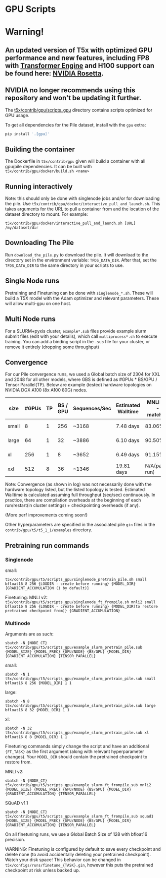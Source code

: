 # GPU Scripts

# Warning!
An updated version of T5x with optimized GPU performance and new features, including FP8 with [Transformer Engine](https://github.com/NVIDIA/TransformerEngine) and H100 support can be found here: [NVIDIA Rosetta](https://github.com/NVIDIA/JAX-Toolbox/tree/main/rosetta/rosetta/projects/t5x).
-----
**NVIDIA no longer recommends using this repository and won't be updating it further.**
-----

The [t5x/contrib/gpu/scripts_gpu](scripts_gpu) directory contains scripts optimized for GPU usage.

To get all dependencies for the Pile dataset, install with the `gpu` extra:
```bash
pip install '.[gpu]'
```

## Building the container
The Dockerfile in `t5x/contrib/gpu` given will build a container with all gpu/pile dependencies. It can be built with `t5x/contrib/gpu/docker/build.sh <name>` 

## Running interactively
Note: this should only be done with singlenode jobs and/or for downloading the pile. Use `t5x/contrib/gpu/docker/interactive_pull_and_launch.sh`. This takes arguments for the URL to pull a container from and the location of the dataset directory to mount. For example:

`t5x/contrib/gpu/docker/interactive_pull_and_launch.sh [URL] /my/dataset/dir`

## Downloading The Pile
Run `download_the_pile.py` to download the pile. It will download to the directory set in the environment variable: `TFDS_DATA_DIR`. After that, set the `TFDS_DATA_DIR` to the same directory in your scripts to use.

## Single Node runs
Pretraining and Finetuning can be done with `singlenode_*.sh`. These will build a T5X model with the Adam optimizer and relevant parameters. These will allow multi-gpu on one host.

## Multi Node runs
For a SLURM+pyxis cluster, `example*.sub` files provide example slurm submit files (edit with your details), which call `multiprocess*.sh` to execute training. You can add a binding script in the `.sub` file for your cluster, or remove it entirely (dropping some throughput)

## Convergence
For our Pile convergence runs, we used a Global batch size of 2304 for XXL and 2048 for all other models, where GBS is defined as #GPUs * BS/GPU / Tensor Parallel(TP). Below are example (tested) hardware topologies on NVIDIA DGX A100 (8x A100 80G) nodes.

| size | #GPUs |  TP   | BS / GPU | Sequences/Sec | Estimated Walltime | MNLI 2.0 - matched | SQuAD v1.1 (EM/F1) | Convergence Log | 
| ---- | ----- | ----- | -------- | ------------- | ------------------ | ------------------ | ------------------ | --------------- |
| small| 8     | 1     | 256      | ~3168         | 7.48 days          | 83.06%             | 78.33 / 86.63      | [log](https://tensorboard.dev/experiment/lWnHal7PRnOLeZuewyWVxQ/#scalars&_smoothingWeight=0) |
| large| 64    | 1     | 32       | ~3886         | 6.10 days          | 90.50%             | 87.31 / 94.04      | [log](https://tensorboard.dev/experiment/aOxJBIvTQBeTJ8XGXxaL6Q/#scalars&_smoothingWeight=0) |
| xl   | 256   | 1     | 8        | ~3652         | 6.49 days          | 91.15%             | 89.36 / 95.29      | [log](https://tensorboard.dev/experiment/vuRoEYgkRgWiEtbvgxlOqw/#scalars&_smoothingWeight=0) |
| xxl  | 512   | 8     | 36       | ~1346         | 19.81 days         | N/A(partial run)   | N/A(partial run)   | N/A(partial run)|

Note: Convergence (as shown in log) was not necessarily done with the hardware topology listed, but the listed topology is tested. Estimated Walltime is calculated assuming full throughput (seq/sec) continuously. In practice, there are compilation overheads at the beginning of each run/restart(in cluster settings) + checkpointing overheads (if any).

(More perf improvements coming soon!)

Other hyperparameters are specified in the associated pile `gin` files in the `contrib/gpu/t5/t5_1_1/examples` directory.

## Pretraining run commands

### Singlenode
small:

`t5x/contrib/gpu/t5/scripts_gpu/singlenode_pretrain_pile.sh small bfloat16 8 256 {LOGDIR - create before running} {MODEL_DIR} {GRADIENT_ACCUMULATION (1 by default)}`

Finetuning:
MNLI v2:
`t5x/contrib/gpu/t5/scripts_gpu/singlenode_ft_frompile.sh mnli2 small bfloat16 8 256 {LOGDIR - create before running} {MODEL_DIR(to restore pretrained checkpoint from)} {GRADIENT_ACCUMULATION}`


### Multinode
Arguments are as such:

`sbatch -N {NODE_CT} t5x/contrib/gpu/t5/scripts_gpu/example_slurm_pretrain_pile.sub {MODEL_SIZE} {MODEL_PREC} {GPU/NODE} {BS/GPU} {MODEL_DIR} {GRADIENT_ACCUMULATION} {TENSOR_PARALLEL}`

small:

`sbatch -N 1 t5x/contrib/gpu/t5/scripts_gpu/example_slurm_pretrain_pile.sub small bfloat16 8 256 {MODEL_DIR} 1 1`

large:

`sbatch -N 8 t5x/contrib/gpu/t5/scripts_gpu/example_slurm_pretrain_pile.sub large bfloat16 8 32 {MODEL_DIR} 1 1`

xl:

`sbatch -N 32 t5x/contrib/gpu/t5/scripts_gpu/example_slurm_pretrain_pile.sub xl bfloat16 8 8 {MODEL_DIR} 1 1`

Finetuning commands simply change the script and have an additional `{FT_TASK}` as the first argument (along with relevant hyperparameter changes). Your `MODEL_DIR` should contain the pretrained checkpoint to restore from. 

MNLI v2:

`sbatch -N {NODE_CT} t5x/contrib/gpu/t5/scripts_gpu/example_slurm_ft_frompile.sub mnli2 {MODEL_SIZE} {MODEL_PREC} {GPU/NODE} {BS/GPU} {MODEL_DIR} {GRADIENT_ACCUMULATION} {TENSOR_PARALLEL}`

SQuAD v1.1

`sbatch -N {NODE_CT} t5x/contrib/gpu/t5/scripts_gpu/example_slurm_ft_frompile.sub squad1 {MODEL_SIZE} {MODEL_PREC} {GPU/NODE} {BS/GPU} {MODEL_DIR} {GRADIENT_ACCUMULATION} {TENSOR_PARALLEL}`

On all finetuning runs, we use a Global Batch Size of 128 with bfloat16 precision.

WARNING: Finetuning is configured by default to save every checkpoint and delete none (to avoid accidentally deleting your pretrained checkpoint). Watch your disk space! This behavior can be changed in `t5x/configs/runs/finetune_{TASK}.gin`, however this puts the pretrained checkpoint at risk unless backed up.
